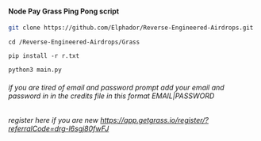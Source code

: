 #### Node Pay Grass Ping Pong script 

``` bash
git clone https://github.com/Elphador/Reverse-Engineered-Airdrops.git
```
```
cd /Reverse-Engineered-Airdrops/Grass
```
```
pip install -r r.txt
```
```
python3 main.py
```
###### if you are tired of email and password prompt add your email and password in in the credits file in this format EMAIL|PASSWORD 

###### register here if you are new https://app.getgrass.io/register/?referralCode=drg-l6sgj80fwFJ
